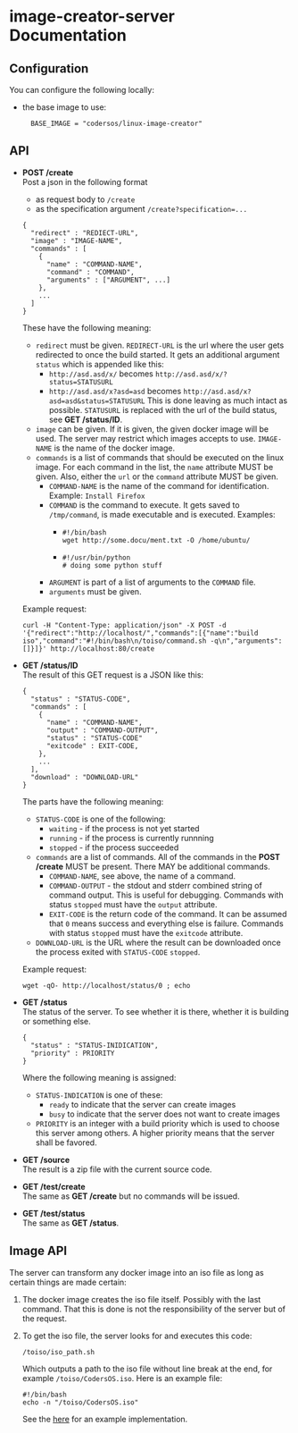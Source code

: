 image-creator-server Documentation
==================================


Configuration
-------------

You can configure the following locally:

- the base image to use:
  
        BASE_IMAGE = "codersos/linux-image-creator"

API
---

- **POST /create**  
  Post a json in the following format
  - as request body to `/create`
  - as the specification argument `/create?specification=...`
  
  ```
  {
    "redirect" : "REDIECT-URL",
    "image" : "IMAGE-NAME",
    "commands" : [
      {
        "name" : "COMMAND-NAME",
        "command" : "COMMAND",
        "arguments" : ["ARGUMENT", ...]
      },
      ...
    ]
  }
  ```

  These have the following meaning:
  
  - `redirect` must be given. `REDIRECT-URL` is the url where the user
    gets redirected to once the build started. It gets an additional argument
    `status` which is appended like this:
     - `http://asd.asd/x/` becomes
       `http://asd.asd/x/?status=STATUSURL`
     - `http://asd.asd/x?asd=asd` becomes
       `http://asd.asd/x?asd=asd&status=STATUSURL`
    This is done leaving as much intact as possible.
    `STATUSURL` is replaced with the url of the build status,
    see **GET /status/ID**.
  - `image` can be given. If it is given, the given docker image will be used.
    The server may restrict which images accepts to use.
    `IMAGE-NAME` is the name of the docker image.
  - `commands` is a list of commands that should be executed on the
    linux image.
    For each command in the list, the `name` attribute MUST be given.
    Also, either the `url` or the `command` attribute MUST be given.
    - `COMMAND-NAME` is the name of the command for identification.
      Example: `Install Firefox`
    - `COMMAND` is the command to execute. It gets saved to
      `/tmp/command`, is made executable and is executed.
      Examples:
      - ```
        #!/bin/bash
        wget http://some.docu/ment.txt -O /home/ubuntu/
        ```
      - ```
        #!/usr/bin/python
        # doing some python stuff
        ```
    - `ARGUMENT` is part of a list of arguments to the `COMMAND` file.
    - `arguments` must be given.
  
  Example request:
  ```
  curl -H "Content-Type: application/json" -X POST -d '{"redirect":"http://localhost/","commands":[{"name":"build iso","command":"#!/bin/bash\n/toiso/command.sh -q\n","arguments":[]}]}' http://localhost:80/create
  ```
  
- **GET /status/ID**  
  The result of this GET request is a JSON like this:
  ```
  {
    "status" : "STATUS-CODE",
    "commands" : [
      {
        "name" : "COMMAND-NAME",
        "output" : "COMMAND-OUTPUT",
        "status" : "STATUS-CODE"
        "exitcode" : EXIT-CODE,
      },
      ...
    ],
    "download" : "DOWNLOAD-URL"
  }
  ```
  The parts have the following meaning:
  - `STATUS-CODE` is one of the following:
    - `waiting` - if the process is not yet started
    - `running` - if the process is currently runnning
    - `stopped` - if the process succeeded
  - `commands` are a list of commands.
    All of the commands in the **POST /create** MUST be present.
    There MAY be additional commands.
    - `COMMAND-NAME`, see above, the name of a command.
    - `COMMAND-OUTPUT` - the stdout and stderr combined string of command
      output. This is useful for debugging.
      Commands with status `stopped` must have the `output` attribute.
    - `EXIT-CODE` is the return code of the command.
      It can be assumed that `0` means success and everything else is failure.
      Commands with status `stopped` must have the `exitcode` attribute.
  - `DOWNLOAD-URL` is the URL where the result can be downloaded once the
    process exited with `STATUS-CODE` `stopped`.
  
  Example request:
  ```
  wget -qO- http://localhost/status/0 ; echo
  ```
- **GET /status**  
  The status of the server. To see whether it is there, whether it is building or something else.
  ```
  {
    "status" : "STATUS-INIDICATION",
    "priority" : PRIORITY
  }
  ```
  Where the following meaning is assigned:
  - `STATUS-INDICATION` is one of these:
    - `ready` to indicate that the server can create images
    - `busy` to indicate that the server does not want to create images
  - `PRIORITY` is an integer with a build priority which is used to choose this server among others.
    A higher priority means that the server shall be favored.
  
- **GET /source**  
  The result is a zip file with the current source code.

- **GET /test/create**  
  The same as **GET /create** but no commands will be issued.

- **GET /test/status**  
  The same as **GET /status**.

Image API
---------

The server can transform any docker image into an iso file as long as certain things are made certain:

1. The docker image creates the iso file itself. Possibly with the last command. That this is done is not the responsibility of the server but of the request.
2. To get the iso file, the server looks for and executes this code:

   ```
   /toiso/iso_path.sh
   ```

   Which outputs a path to the iso file without line break at the end, for example `/toiso/CodersOS.iso`.
   Here is an example file:
   
   ```
   #!/bin/bash
   echo -n "/toiso/CodersOS.iso"
   ```
   
   See the [here][toiso] for an example implementation.
   
   
 [toiso]: https://github.com/CodersOS/linux-iso-creator/blob/d7e66ba0922de31de37a012c81de8a1b5486de86/toiso/iso_path.sh
